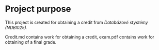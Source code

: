 # Project purpose
This project is created for obtaining a credit from *Databázové stystémy (NDBI025)*.

Credit.md contains work for obtaining a credit, exam.pdf contains work for obtaining of a final grade.
